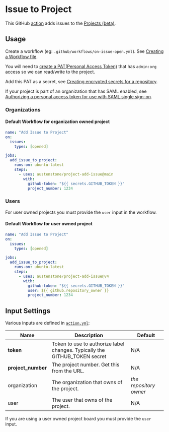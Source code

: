 # Issue to Project

This GitHub [action](https://docs.github.com/en/actions) adds issues to the [Projects (beta)](https://github.com/features/issues).

## Usage
Create a workflow (eg: `.github/workflows/on-issue-open.yml`). See [Creating a Workflow file](https://help.github.com/en/articles/configuring-a-workflow#creating-a-workflow-file).

You will need to [create a PAT(Personal Access Token)](https://github.com/settings/tokens/new?scopes=admin:org) that has `admin:org` access so we can read/write to the project.

Add this PAT as a secret, see [Creating encrypted secrets for a repository](https://docs.github.com/en/enterprise-cloud@latest/actions/security-guides/encrypted-secrets#creating-encrypted-secrets-for-a-repository).

If your project is part of an organization that has SAML enabled, see [Authorizing a personal access token for use with SAML single sign-on](https://docs.github.com/en/enterprise-cloud@latest/authentication/authenticating-with-saml-single-sign-on/authorizing-a-personal-access-token-for-use-with-saml-single-sign-on).

### Organizations

#### Default Workflow for organization owned project
```yml
name: "Add Issue to Project"
on:
  issues:
    types: [opened]

jobs:
  add_issue_to_project:
    runs-on: ubuntu-latest
    steps:
      - uses: austenstone/project-add-issue@main
        with:
          github-token: "${{ secrets.GITHUB_TOKEN }}"
          project_number: 1234
```

### Users

For user owned projects you must provide the `user` input in the workflow.

#### Default Workflow for user owned project
```yml
name: "Add Issue to Project"
on:
  issues:
    types: [opened]

jobs:
  add_issue_to_project:
    runs-on: ubuntu-latest
    steps:
      - uses: austenstone/project-add-issue@v4
        with:
          github-token: "${{ secrets.GITHUB_TOKEN }}"
          user: ${{ github.repository_owner }}
          project_number: 1234
```

## Input Settings
Various inputs are defined in [`action.yml`](action.yml):

| Name | Description | Default |
| --- | - | - |
| **token** | Token to use to authorize label changes. Typically the GITHUB_TOKEN secret | N/A |
| **project_number** | The project number. Get this from the URL. | N/A |
| organization | The organization that owns of the project. | _the repository owner_
| user | The user that owns of the project. | N/A

If you are using a user owned project board you must provide the `user` input.
